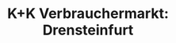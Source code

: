 ---
title: "K+K Verbrauchermarkt: Drensteinfurt"
url: /drensteinfurt/k-k-verbrauchermarkt-drensteinfurt/
shop: Supermarkt
---